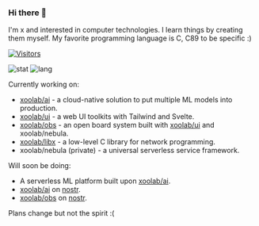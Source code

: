 ### Hi there 👋

I'm x and interested in computer technologies. I learn things by creating them myself. My favorite programming language is C, C89 to be specific :)

[![Visitors](https://api.visitorbadge.io/api/visitors?path=https%3A%2F%2Fgithub.com%2Fmivinci%2Fmivinci&label=visitors&countColor=%23263759&style=flat-square)](https://visitorbadge.io/status?path=https%3A%2F%2Fgithub.com%2Fmivinci%2Fmivinci)

![stat](https://github-readme-stats.vercel.app/api?username=Mivinci&show_icons=true&theme=github_dark&hide_title=true&hide_rank=true)
![lang](https://github-readme-stats.vercel.app/api/top-langs/?username=Mivinci&layout=compact&langs_count=6&hide=css,scss,html&theme=github_dark)

Currently working on:

- [xoolab/ai](https://github.com/xoolab/ai) - a cloud-native solution to put multiple ML models into production.
- [xoolab/ui](https://github.com/xoolab/ui) - a web UI toolkits with Tailwind and Svelte.
- [xoolab/obs](https://github.com/xoolab/obs) - an open board system built with [xoolab/ui](https://github.com/xoolab/ui) and xoolab/nebula.
- [xoolab/libx](https://github.com/xoolab/libx) - a low-level C library for network programming.
- xoolab/nebula (private) - a universal serverless service framework.

Will soon be doing:

- A serverless ML platform built upon [xoolab/ai](https://github.com/xoolab/ai).
- [xoolab/ai](https://github.com/xoolab/ai) on [nostr](https://nostr.com).
- [xoolab/obs](https://github.com/xoolab/obs) on [nostr](https://nostr.com).

Plans change but not the spirit :(
